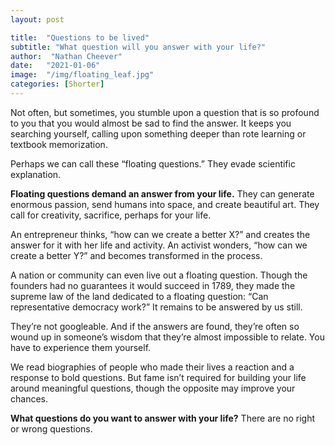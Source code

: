 ```yaml
---
layout: post

title:  "Questions to be lived"
subtitle: "What question will you answer with your life?"
author:  "Nathan Cheever"
date:   "2021-01-06"
image:  "/img/floating_leaf.jpg"
categories: [Shorter]
---
```

Not often, but sometimes, you stumble upon a question that is so profound to you that you would almost be sad to find the answer. It keeps you searching yourself, calling upon something deeper than rote learning or textbook memorization. 

Perhaps we can call these “floating questions.” They evade scientific explanation.

**Floating questions demand an answer from your life.** They can generate enormous passion, send humans into space, and create beautiful art. They call for creativity, sacrifice, perhaps for your life. 

An entrepreneur thinks, “how can we create a better X?” and creates the answer for it with her life and activity. An activist wonders, “how can we create a better Y?” and becomes transformed in the process. 

A nation or community can even live out a floating question. Though the founders had no guarantees it would succeed in 1789, they made the supreme law of the land dedicated to a floating question: “Can representative democracy work?” It remains to be answered by us still.

They’re not googleable. And if the answers are found, they’re often so wound up in someone’s wisdom that they’re almost impossible to relate. You have to experience them yourself.

We read biographies of people who made their lives a reaction and a response to bold questions. But fame isn’t required for building your life around meaningful questions, though the opposite may improve your chances. 

**What questions do you want to answer with your life?** There are no right or wrong questions.
